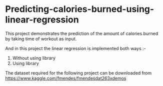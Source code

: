 # Predicting-calories-burned-using-linear-regression
This project demonstrates the prediction of the amount of calories burned by taking time of workout as input.

And in this project the linear regression is implemented both ways :-
1. Without using library
2. Using library

The dataset required for the following project can be downloaded from https://www.kaggle.com/fmendes/fmendesdat263xdemos
